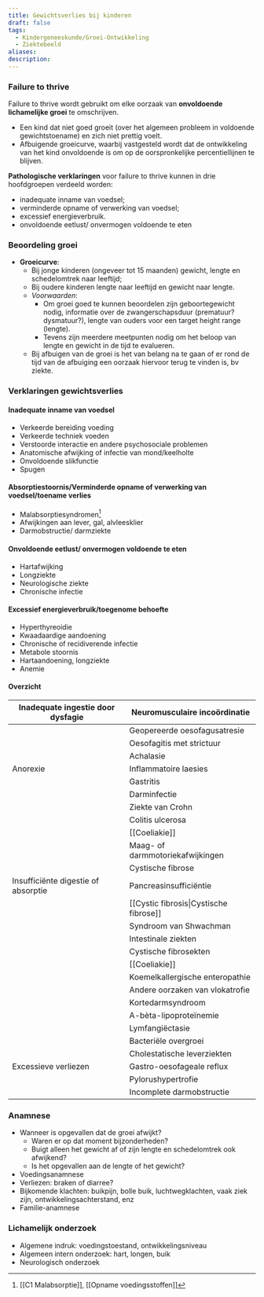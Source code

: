 ```yaml
---
title: Gewichtsverlies bij kinderen
draft: false
tags:
  - Kindergeneeskunde/Groei-Ontwikkeling
  - Ziektebeeld
aliases: 
description:
---
```


### Failure to thrive
Failure to thrive wordt gebruikt om elke oorzaak van **onvoldoende lichamelijke groei** te omschrijven. 
- Een kind dat niet goed groeit (over het algemeen probleem in voldoende gewichtstoename) en zich niet prettig voelt.
- Afbuigende groeicurve, waarbij vastgesteld wordt dat de ontwikkeling van het kind onvoldoende is om op de oorspronkelijke percentiellijnen te blijven.

**Pathologische verklaringen** voor failure to thrive kunnen in drie hoofdgroepen verdeeld worden:

- inadequate inname van voedsel;
- verminderde opname of verwerking van voedsel;
- excessief energieverbruik.
- onvoldoende eetlust/ onvermogen voldoende te eten


### Beoordeling groei
- **Groeicurve**: 
	- Bij jonge kinderen (ongeveer tot 15 maanden) gewicht, lengte en schedelomtrek naar leeftijd; 
	- Bij oudere kinderen lengte naar leeftijd en gewicht naar lengte. 
	- *Voorwaarden*:
		- Om groei goed te kunnen beoordelen zijn geboortegewicht nodig, informatie over de zwangerschapsduur (prematuur? dysmatuur?), lengte van ouders voor een target height range (lengte). 
		- Tevens zijn meerdere meetpunten nodig om het beloop van lengte en gewicht in de tijd te evalueren. 
	- Bij afbuigen van de groei is het van belang na te gaan of er rond de tijd van de afbuiging een oorzaak hiervoor terug te vinden is, bv ziekte.

### Verklaringen gewichtsverlies

#### Inadequate inname van voedsel
- Verkeerde bereiding voeding
- Verkeerde techniek voeden
- Verstoorde interactie en andere psychosociale problemen
- Anatomische afwijking of infectie van mond/keelholte
- Onvoldoende slikfunctie
- Spugen
#### Absorptiestoornis/Verminderde opname of verwerking van voedsel/toename verlies
- Malabsorptiesyndromen[^1]
- Afwijkingen aan lever, gal, alvleesklier
- Darmobstructie/ darmziekte
#### Onvoldoende eetlust/ onvermogen voldoende te eten
- Hartafwijking
- Longziekte
- Neurologische ziekte
- Chronische infectie


#### Excessief energieverbruik/toegenome behoefte
- Hyperthyreoidie
- Kwaadaardige aandoening
- Chronische of recidiverende infectie
- Metabole stoornis
- Hartaandoening, longziekte
- Anemie

#### Overzicht
| Inadequate ingestie door dysfagie   | Neuromusculaire incoördinatie          |
| ----------------------------------- | -------------------------------------- |
|                                     | Geopereerde oesofagusatresie           |
|                                     | Oesofagitis met strictuur              |
|                                     | Achalasie                              |
| Anorexie                            | Inflammatoire laesies                  |
|                                     | Gastritis                              |
|                                     | Darminfectie                           |
|                                     | Ziekte van Crohn                       |
|                                     | Colitis ulcerosa                       |
|                                     | [[Coeliakie]]                          |
|                                     | Maag- of darmmotoriekafwijkingen       |
|                                     | Cystische fibrose                      |
| Insufficiënte digestie of absorptie | Pancreasinsufficiëntie                 |
|                                     | [[Cystic fibrosis\|Cystische fibrose]] |
|                                     | Syndroom van Shwachman                 |
|                                     | Intestinale ziekten                    |
|                                     |  Cystische fibrosekten                                      |
|                                     | [[Coeliakie]]                              |
|                                     | Koemelkallergische enteropathie        |
|                                     | Andere oorzaken van vlokatrofie        |
|                                     | Kortedarmsyndroom                      |
|                                     | A-bèta-lipoproteïnemie                 |
|                                     | Lymfangiëctasie                        |
|                                     | Bacteriële overgroei                   |
|                                     | Cholestatische leverziekten            |
| Excessieve verliezen                | Gastro-oesofageale reflux              |
|                                     | Pylorushypertrofie                     |
|                                     | Incomplete darmobstructie              |

### Anamnese
- Wanneer is opgevallen dat de groei afwijkt? 
	- Waren er op dat moment bijzonderheden?
	- Buigt alleen het gewicht af of zijn lengte en schedelomtrek ook afwijkend?
	- Is het opgevallen aan de lengte of het gewicht?
- Voedingsanamnese
- Verliezen: braken of diarree?
- Bijkomende klachten: buikpijn, bolle buik, luchtwegklachten, vaak ziek zijn, ontwikkelingsachterstand, enz
- Familie-anamnese

### Lichamelijk onderzoek
- Algemene indruk: voedingstoestand, ontwikkelingsniveau
- Algemeen intern onderzoek: hart, longen, buik
- Neurologisch onderzoek



[^1]: [[C1 Malabsorptie]], [[Opname voedingsstoffen]]